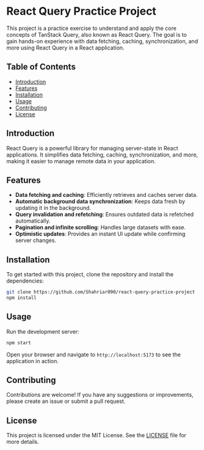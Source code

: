 # React Query Practice Project

This project is a practice exercise to understand and apply the core concepts of TanStack Query, also known as React Query. The goal is to gain hands-on experience with data fetching, caching, synchronization, and more using React Query in a React application.

## Table of Contents

- [Introduction](#introduction)
- [Features](#features)
- [Installation](#installation)
- [Usage](#usage)
- [Contributing](#contributing)
- [License](#license)

## Introduction

React Query is a powerful library for managing server-state in React applications. It simplifies data fetching, caching, synchronization, and more, making it easier to manage remote data in your application.

## Features

- **Data fetching and caching**: Efficiently retrieves and caches server data.
- **Automatic background data synchronization**: Keeps data fresh by updating it in the background.
- **Query invalidation and refetching**: Ensures outdated data is refetched automatically.
- **Pagination and infinite scrolling**: Handles large datasets with ease.
- **Optimistic updates**: Provides an instant UI update while confirming server changes.

## Installation

To get started with this project, clone the repository and install the dependencies:

```bash
git clone https://github.com/Shahriar090/react-query-practice-project
npm install
```

## Usage

Run the development server:

```bash
npm start
```

Open your browser and navigate to `http://localhost:5173` to see the application in action.

## Contributing

Contributions are welcome! If you have any suggestions or improvements, please create an issue or submit a pull request.

## License

This project is licensed under the MIT License. See the [LICENSE](LICENSE) file for more details.

